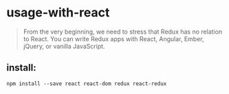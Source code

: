 # usage-with-react
> From the very beginning, we need to stress that Redux has no relation to React. You can write Redux apps with React, Angular, Ember, jQuery, or vanilla JavaScript.

## install:
```shell
npm install --save react react-dom redux react-redux
```

